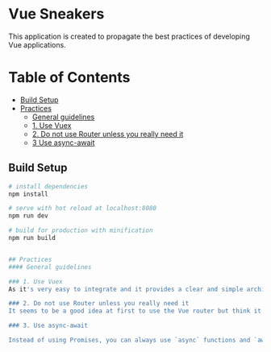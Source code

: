# Vue Sneakers

This application is created to propagate the best practices of developing  Vue applications. 

# Table of Contents
  * [Build Setup](#build-setup)
  * [Practices](#practices)
    * [General guidelines](#general-guidelines)
    * [1. Use Vuex](#1-use-vuex)
    * [2. Do not use Router unless you really need it](#9-do-not-use-router-unless-you-really-need-it)
    * [3 Use async-await](#1-use-async-await)

  
## Build Setup

``` bash
# install dependencies
npm install

# serve with hot reload at localhost:8080
npm run dev

# build for production with minification
npm run build


## Practices
#### General guidelines

### 1. Use Vuex
As it's very easy to integrate and it provides a clear and simple architecture to your application, Vuex should be used for simple projects as well without thinking too much.

### 2. Do not use Router unless you really need it
It seems to be a good idea at first to use the Vue router but think it twice. It can make your application more complex as it's not straightforward to implement the two-way integration with the Vuex store and you have to make workarounds. It's not likely that your project needs the actual page linkable, especially if it is rendered in an iframe. You can easily replace the "page" handling with multiple high level components and a simple property in the Vuex store which tells what main component is active.

### 3. Use async-await

Instead of using Promises, you can always use `async` functions and `await` for async operations including Promise executions. It applies to the tests as well: